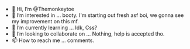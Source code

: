 - 👋 Hi, I’m @Themonkeytoe
- 👀 I’m interested in ... booty. I'm starting out fresh asf boi, we gonna see my improvement on this mf.
- 🌱 I’m currently learning ... Idk, Css?
- 💞️ I’m looking to collaborate on ... Nothing, help is accepted tho.
- 📫 How to reach me ... comments.

<!---
Themonkeytoe/Themonkeytoe is a ✨ special ✨ repository because its `README.md` (this file) appears on your GitHub profile.
You can click the Preview link to take a look at your changes.
--->
